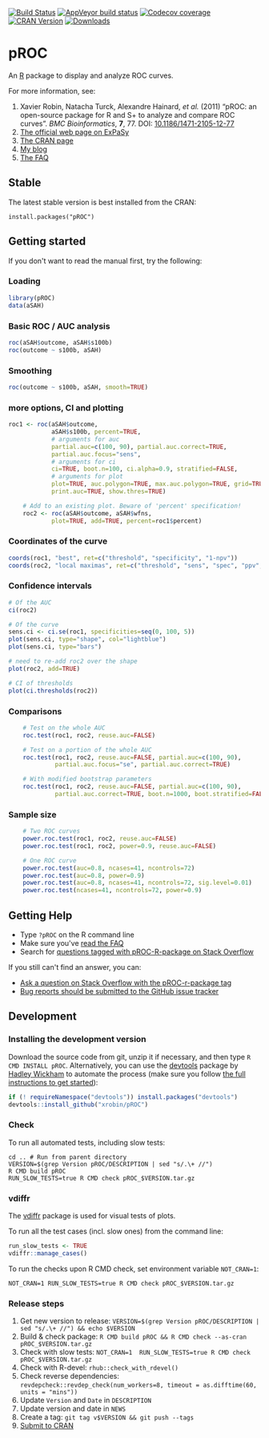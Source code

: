 [![Build Status](https://api.travis-ci.com/xrobin/pROC.svg?branch=master)](https://app.travis-ci.com/github/xrobin/pROC)
[![AppVeyor build status](https://ci.appveyor.com/api/projects/status/github/xrobin/pROC?branch=master&svg=true)](https://ci.appveyor.com/project/xrobin/pROC)
[![Codecov coverage](https://codecov.io/github/xrobin/pROC/branch/master/graphs/badge.svg)](https://codecov.io/github/xrobin/pROC) 
[![CRAN Version](http://www.r-pkg.org/badges/version/pROC)](https://cran.r-project.org/package=pROC)
[![Downloads](http://cranlogs.r-pkg.org/badges/pROC)](https://cran.r-project.org/package=pROC)

pROC
=============

An [R](https://www.r-project.org/) package to display and analyze ROC curves.

For more information, see:

1. Xavier Robin, Natacha Turck, Alexandre Hainard, *et al.* (2011) “pROC: an open-source package for R and S+ to analyze and compare ROC curves”. *BMC Bioinformatics*, **7**, 77. DOI: [10.1186/1471-2105-12-77](http://dx.doi.org/10.1186/1471-2105-12-77)
2. [The official web page on ExPaSy](http://www.expasy.org/tools/pROC/)
3. [The CRAN page](https://cran.r-project.org/package=pROC)
4. [My blog](http://xavier.robin.name/tag/pROC/)
5. [The FAQ](https://github.com/xrobin/pROC/wiki/FAQ---Frequently-asked-questions)

Stable
-------

The latest stable version is best installed from the CRAN:

    install.packages("pROC")

Getting started
-------

If you don't want to read the manual first, try the following:

### Loading 

```R
library(pROC)
data(aSAH)
```
### Basic ROC / AUC analysis 
```R
roc(aSAH$outcome, aSAH$s100b)
roc(outcome ~ s100b, aSAH)
```
### Smoothing
```R
roc(outcome ~ s100b, aSAH, smooth=TRUE) 
```
### more options, CI and plotting
```R
roc1 <- roc(aSAH$outcome,
            aSAH$s100b, percent=TRUE,
            # arguments for auc
            partial.auc=c(100, 90), partial.auc.correct=TRUE,
            partial.auc.focus="sens",
            # arguments for ci
            ci=TRUE, boot.n=100, ci.alpha=0.9, stratified=FALSE,
            # arguments for plot
            plot=TRUE, auc.polygon=TRUE, max.auc.polygon=TRUE, grid=TRUE,
            print.auc=TRUE, show.thres=TRUE)

    # Add to an existing plot. Beware of 'percent' specification!
    roc2 <- roc(aSAH$outcome, aSAH$wfns,
            plot=TRUE, add=TRUE, percent=roc1$percent)        
```
### Coordinates of the curve
```R
coords(roc1, "best", ret=c("threshold", "specificity", "1-npv"))
coords(roc2, "local maximas", ret=c("threshold", "sens", "spec", "ppv", "npv"))
```
### Confidence intervals
```R
# Of the AUC
ci(roc2)

# Of the curve
sens.ci <- ci.se(roc1, specificities=seq(0, 100, 5))
plot(sens.ci, type="shape", col="lightblue")
plot(sens.ci, type="bars")

# need to re-add roc2 over the shape
plot(roc2, add=TRUE)

# CI of thresholds
plot(ci.thresholds(roc2))
```
### Comparisons
```R
    # Test on the whole AUC
    roc.test(roc1, roc2, reuse.auc=FALSE)

    # Test on a portion of the whole AUC
    roc.test(roc1, roc2, reuse.auc=FALSE, partial.auc=c(100, 90),
             partial.auc.focus="se", partial.auc.correct=TRUE)

    # With modified bootstrap parameters
    roc.test(roc1, roc2, reuse.auc=FALSE, partial.auc=c(100, 90),
             partial.auc.correct=TRUE, boot.n=1000, boot.stratified=FALSE)
```
### Sample size
```R
    # Two ROC curves
    power.roc.test(roc1, roc2, reuse.auc=FALSE)
    power.roc.test(roc1, roc2, power=0.9, reuse.auc=FALSE)

    # One ROC curve
    power.roc.test(auc=0.8, ncases=41, ncontrols=72)
    power.roc.test(auc=0.8, power=0.9)
    power.roc.test(auc=0.8, ncases=41, ncontrols=72, sig.level=0.01)
    power.roc.test(ncases=41, ncontrols=72, power=0.9)
```


Getting Help
------------

* Type `?pROC` on the R command line
* Make sure you've [read the FAQ](https://github.com/xrobin/pROC/wiki/FAQ---Frequently-asked-questions)
* Search for [questions tagged with pROC-R-package on Stack Overflow](https://stackoverflow.com/questions/tagged/proc-r-package?tab=Votes)

If you still can't find an answer, you can:

* [Ask a question on Stack Overflow with the pROC-r-package tag](https://stackoverflow.com/questions/ask?tags=pROC-r-package)
* [Bug reports should be submitted to the GitHub issue tracker](https://github.com/xrobin/pROC/issues)



Development
-------

### Installing the development version

Download the source code from git, unzip it if necessary, and then type `R CMD INSTALL pROC`. Alternatively, you can use the [devtools](https://github.com/r-lib/devtools/wiki) package by [Hadley Wickham](http://hadley.nz) to automate the process (make sure you follow [the full instructions to get started](https://devtools.r-lib.org/)):

```R
if (! requireNamespace("devtools")) install.packages("devtools")
devtools::install_github("xrobin/pROC")
```

### Check

To run all automated tests, including slow tests:

```
cd .. # Run from parent directory
VERSION=$(grep Version pROC/DESCRIPTION | sed "s/.\+ //")
R CMD build pROC
RUN_SLOW_TESTS=true R CMD check pROC_$VERSION.tar.gz
```

### vdiffr

The [vdiffr](https://github.com/r-lib/vdiffr) package is used for visual tests of plots.

To run all the test cases (incl. slow ones) from the command line:

```R
run_slow_tests <- TRUE
vdiffr::manage_cases()
```

To run the checks upon R CMD check, set environment variable `NOT_CRAN=1`:

```
NOT_CRAN=1 RUN_SLOW_TESTS=true R CMD check pROC_$VERSION.tar.gz
```

### Release steps

1. Get new version to release: `VERSION=$(grep Version pROC/DESCRIPTION | sed "s/.\+ //") && echo $VERSION`
1. Build & check package: `R CMD build pROC && R CMD check --as-cran pROC_$VERSION.tar.gz`
1. Check with slow tests: `NOT_CRAN=1  RUN_SLOW_TESTS=true R CMD check pROC_$VERSION.tar.gz`
1. Check with R-devel: `rhub::check_with_rdevel()`
1. Check reverse dependencies: `revdepcheck::revdep_check(num_workers=8, timeout = as.difftime(60, units = "mins"))`
1. Update `Version` and `Date` in `DESCRIPTION`
1. Update version and date in `NEWS`
1. Create a tag: `git tag v$VERSION && git push --tags`
1. [Submit to CRAN](https://cran.r-project.org/submit.html)
